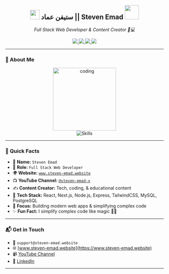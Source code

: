 <h2 align="center">
  <img src="https://emojis.slackmojis.com/emojis/images/1531849430/4246/blob-sunglasses.gif" width="30" />
  <strong>ستيفن عماد || Steven Emad</strong>
  <img src="https://media.giphy.com/media/12oufCB0MyZ1Go/giphy.gif" width="45" />
</h2>

<p align="center">
  <em>Full Stack Web Developer & Content Creator 🎥💻</em>
</p>

<p align="center">
  <a href="https://www.youtube.com/@steven-emad-x" target="_blank">
    <img src="https://img.shields.io/badge/YouTube-%40steven--emad--x-FF0000?style=for-the-badge&logo=youtube&logoColor=white" />
  </a>
  <a href="https://www.steven-emad.website" target="_blank">
    <img src="https://img.shields.io/badge/Website-www.steven--emad.website-0A66C2?style=for-the-badge&logo=google-chrome&logoColor=white" />
  </a>
  <a href="https://www.linkedin.com/in/YOUR-USERNAME-HERE" target="_blank">
    <img src="https://img.shields.io/badge/LinkedIn-Steven%20Emad-0077B5?style=for-the-badge&logo=linkedin&logoColor=white" />
  </a>
  <a href="mailto:support@steven-emad.website" target="_blank">
    <img src="https://img.shields.io/badge/Email-support@steven--emad.website-D14836?style=for-the-badge&logo=gmail&logoColor=white" />
  </a>
</p>

---

### 🚀 About Me

<div align="center">
  
  <img src="https://media.giphy.com/media/M9gbBd9nbDrOTu1Mqx/giphy.gif" width="200" alt="coding" />

</div>

<div align="center">
  
  <img src="https://skillicons.dev/icons?i=react,nextjs,nodejs,express,tailwind,mysql,postgres,js,ts,php,python" alt="Skills" />

</div>

---

### 🧠 Quick Facts

- 👤 **Name:** `Steven Emad`  
- 💼 **Role:** `Full Stack Web Developer`  
- 🌍 **Website:** [`www.steven-emad.website`](https://www.steven-emad.website)  
- 📺 **YouTube Channel:** [`@steven-emad-x`](https://www.youtube.com/@steven-emad-x)  
- ✍️ **Content Creator:** Tech, coding, & educational content  
- 🧰 **Tech Stack:** React, Next.js, Node.js, Express, TailwindCSS, MySQL, PostgreSQL  
- 🎯 **Focus:** Building modern web apps & simplifying complex code  
- ✨ **Fun Fact:** I simplify complex code like magic 🧙‍♂️

---

### 📬 Get in Touch

- 📧 `support@steven-emad.website`
- 🌐 [www.steven-emad.website](https://www.steven-emad.website)
- 📹 [YouTube Channel](https://www.youtube.com/@steven-emad-x)
- 💼 [LinkedIn](https://www.linkedin.com/in/YOUR-USERNAME-HERE)

---
